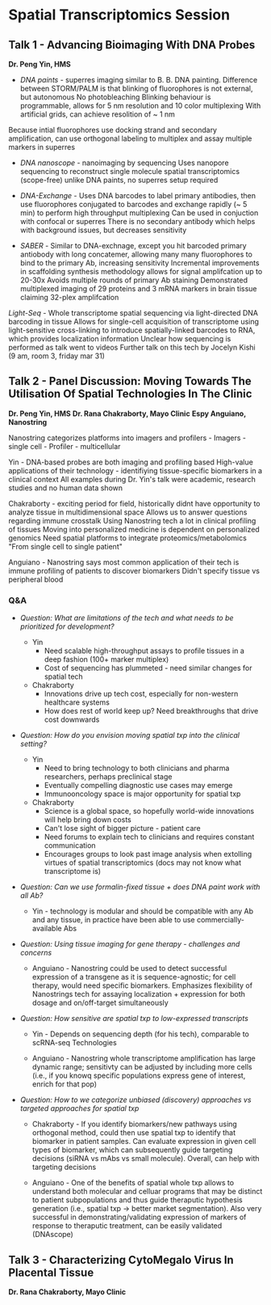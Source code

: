# Spatial Transcriptomics Session

## Talk 1 - Advancing Bioimaging With DNA Probes
**Dr. Peng Yin, HMS**

- _DNA paints_ - superres imaging similar to B. B. DNA painting.
Difference between STORM/PALM is that blinking of fluorophores is not external, but autonomous
  No photobleaching
  Blinking behaviour is programmable, allows for 5 nm resolution and 10 color multiplexing
    With artificial grids, can achieve resolition of ~ 1 nm

Because intial fluorophores use docking strand and secondary amplification, can use orthogonal labeling to multiplex and assay multiple markers in superres

- _DNA nanoscope_ - nanoimaging by sequencing
Uses nanopore sequencing to reconstruct single molecule spatial transcriptomics (scope-free)
  unlike DNA paints, no superres setup required

- _DNA-Exchange_ - Uses DNA barcodes to label primary antibodies, then use fluorophores conjugated to barcodes and exchange rapidly (~ 5 min) to perform high throughput multiplexing
  Can be used in conjuction with confocal or superres
  There is no secondary antibody which helps with background issues, but decreases sensitivity

- _SABER_ - Similar to DNA-exchnage, except you hit barcoded primary antiobody with long concatemer, allowing many many fluorophores to bind to the primary Ab, increasing sensitivity
  Incremental improvements in scaffolding synthesis methodology allows for signal amplifcation up to 20-30x
  Avoids multiple rounds of primary Ab staining
  Demonstrated multiplexed imaging of 29 proteins and 3 mRNA markers in brain tissue claiming 32-plex amplifcation

_Light-Seq_ - Whole transcriptome spatial sequencing via light-directed DNA barcoding in tissue
  Allows for single-cell acquisition of transcriptome using light-sensitive cross-linking to introduce spatially-linked barcodes to RNA, which provides localization information
  Unclear how sequencing is performed as talk went to videos
  Further talk on this tech by Jocelyn Kishi (9 am, room 3, friday mar 31)

## Talk 2  - Panel Discussion: Moving Towards The Utilisation Of Spatial Technologies In The Clinic
**Dr. Peng Yin, HMS**
**Dr. Rana Chakraborty, Mayo Clinic**
**Espy Anguiano, Nanostring**

  Nanostring categorizes platforms into imagers and profilers
    - Imagers - single cell
    - Profiler - multicellular

  Yin - DNA-based probes are both imaging and profiling based
    High-value applications of their technology - identifiying tissue-specific biomarkers in a clinical context
      All examples during Dr. Yin's talk were academic, research studies and no human data shown

  Chakraborty - exciting period for field, historically didnt have opportunity to analyze tissue in multidimensional space
    Allows us to answer questions regarding immune crosstalk
    Using Nanostring tech a lot in clinical profiling of tissues
    Moving into personalized medicine is dependent on personalized genomics
      Need spatial platforms to integrate proteomics/metabolomics
    "From single cell to single patient"


  Anguiano - Nanostring says most common application of their tech is immune profiling of patients to discover biomarkers
    Didn't specify tissue vs peripheral blood

### Q&A

  - _Question: What are limitations of the tech and what needs to be prioritized for development?_
    - Yin
      - Need scalable high-throughput assays to profile tissues in a deep fashion (100+ marker multiplex)
      - Cost of sequencing has plummeted - need similar changes for spatial tech
    - Chakraborty
      - Innovations drive up tech cost, especially for non-western healthcare systems
      - How does rest of world keep up? Need breakthroughs that drive cost downwards

  - _Question: How do you envision moving spatial txp into the clinical setting?_
    - Yin
      - Need to bring technology to both clinicians and pharma researchers, perhaps preclinical stage
      - Eventually compelling diagnostic use cases may emerge
      - Immunooncology space is major opportunity for spatial txp
    - Chakraborty
      - Science is a global space, so hopefully world-wide innovations will help bring down costs
      - Can't lose sight of bigger picture - patient care
      - Need forums to explain tech to clinicians and requires constant communication
      - Encourages groups to look past image analysis when extolling virtues of spatial transcriptomics (docs may not know what transcriptome is)

  - _Question: Can we use formalin-fixed tissue + does DNA paint work with all Ab?_

    - Yin - technology is modular and should be compatible with any Ab and any tissue, in practice have been able to use commercially-available Abs

  - _Question: Using tissue imaging for gene therapy - challenges and concerns_

    - Anguiano - Nanostring could be used to detect successful expression of a transgene as it is sequence-agnostic; for cell therapy, would need specific biomarkers. Emphasizes flexibility of Nanostrings tech for assaying localization + expression for both dosage and on/off-target simultaneously

  - _Question: How sensitive are spatial txp to low-expressed transcripts_

    - Yin - Depends on sequencing depth (for his tech), comparable to scRNA-seq Technologies

    - Anguiano - Nanostring whole transcriptome amplification has large dynamic range; sensitivty can be adjusted by including more cells (i.e., if you knowq specific populations express gene of interest, enrich for that pop)

  - _Question: How to we categorize unbiased (discovery) approaches vs targeted approaches for spatial txp_

    - Chakraborty - If you identify biomarkers/new pathways using orthogonal method, could then use spatial txp to identify that biomarker in patient samples. Can evaluate expression in given cell types of biomarker, which can subsequently guide targeting decisions (siRNA vs mAbs vs small molecule). Overall, can help with targeting decisions

    - Anguiano - One of the benefits of spatial whole txp allows to understand both molecular and celluar programs that may be distinct to patient subpopulations and thus guide theraputic hypothesis generation (i.e., spatial txp -> better market segmentation). Also very successful in demonstrating/validating expression of markers of response to theraputic treatment, can be easily validated (DNAscope)

  ## Talk 3 - Characterizing CytoMegalo Virus In Placental Tissue
  **Dr. Rana Chakraborty, Mayo Clinic**
